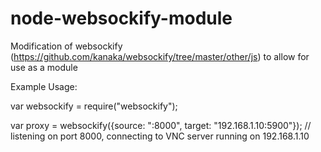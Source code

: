 # node-websockify-module
Modification of websockify (https://github.com/kanaka/websockify/tree/master/other/js) to allow for use as a module

Example Usage:

var websockify = require("websockify");

var proxy = websockify({source: ":8000", target: "192.168.1.10:5900"}); // listening on port 8000, connecting to VNC server running on 192.168.1.10